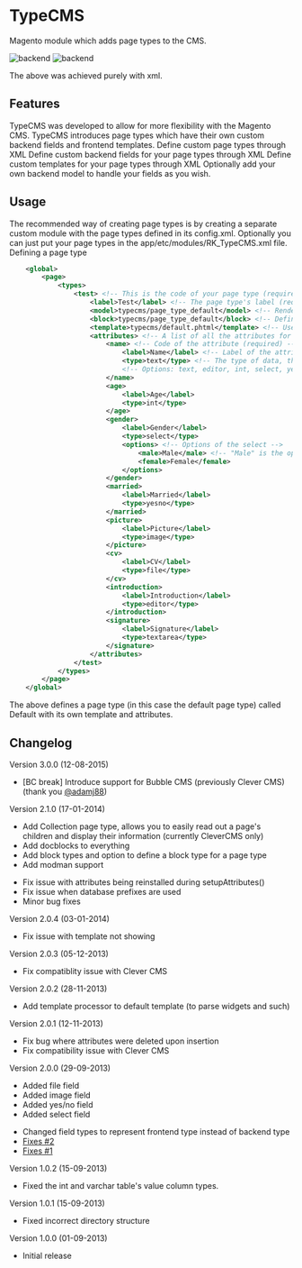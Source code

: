 TypeCMS
=======

Magento module which adds page types to the CMS.

![backend](http://i.imgur.com/OC4X7Ip.png)
![backend](http://i.imgur.com/qGhHK0C.png)

The above was achieved purely with xml.

Features
---
TypeCMS was developed to allow for more flexibility with the Magento CMS. TypeCMS introduces page types which have their own custom backend fields and frontend templates.
Define custom page types through XML
Define custom backend fields for your page types through XML
Define custom templates for your page types through XML
Optionally add your own backend model to handle your fields as you wish.

Usage
---
The recommended way of creating page types is by creating a separate custom module with the page types defined in its config.xml. Optionally you can just put your page types in the app/etc/modules/RK_TypeCMS.xml file.
Defining a page type
```xml
    <global>
        <page>
            <types>
                <test> <!-- This is the code of your page type (required) -->
                    <label>Test</label> <!-- The page type's label (required) -->
                    <model>typecms/page_type_default</model> <!-- Render the backend fields yourself (optional) -->
                    <block>typecms/page_type_default</block> <!-- Define the block used to display the page -->
                    <template>typecms/default.phtml</template> <!-- Use this template to render the page (optional) -->
                    <attributes> <!-- A list of all the attributes for the page type (optional) -->
                        <name> <!-- Code of the attribute (required) -->
                            <label>Name</label> <!-- Label of the attribute (required) -->
                            <type>text</type> <!-- The type of data, this also determines the field to be rendered. (required) -->
                            <!-- Options: text, editor, int, select, yesno, file, image. -->
                        </name>
                        <age>
                            <label>Age</label>
                            <type>int</type>
                        </age>
                        <gender>
                            <label>Gender</label>
                            <type>select</type>
                            <options> <!-- Options of the select -->
                                <male>Male</male> <!-- "Male" is the option label, "male" is the option value. -->
                                <female>Female</female>
                            </options>
                        </gender>
                        <married>
                            <label>Married</label>
                            <type>yesno</type>
                        </married>
                        <picture>
                            <label>Picture</label>
                            <type>image</type>
                        </picture>
                        <cv>
                            <label>CV</label>
                            <type>file</type>
                        </cv>
                        <introduction>
                            <label>Introduction</label>
                            <type>editor</type>
                        </introduction>
                        <signature>
                            <label>Signature</label>
                            <type>textarea</type>
                        </signature>
                    </attributes>
                </test>
            </types>
        </page>
    </global>
```

The above defines a page type (in this case the default page type) called Default with its own template and attributes.

Changelog
---
Version 3.0.0 (12-08-2015)
+ [BC break] Introduce support for Bubble CMS (previously Clever CMS) (thank you [@adamj88](https://github.com/adamj88))

Version 2.1.0 (17-01-2014)
+ Add Collection page type, allows you to easily read out a page's children and display their information (currently CleverCMS only)
+ Add docblocks to everything
+ Add block types and option to define a block type for a page type
+ Add modman support
- Fix issue with attributes being reinstalled during setupAttributes()
- Fix issue when database prefixes are used
- Minor bug fixes

Version 2.0.4 (03-01-2014)
- Fix issue with template not showing

Version 2.0.3 (05-12-2013)
- Fix compatiblity issue with Clever CMS

Version 2.0.2 (28-11-2013)
+ Add template processor to default template (to parse widgets and such)

Version 2.0.1 (12-11-2013)
- Fix bug where attributes were deleted upon insertion
- Fix compatibility issue with Clever CMS

Version 2.0.0 (29-09-2013)
+ Added file field
+ Added image field
+ Added yes/no field
+ Added select field
- Changed field types to represent frontend type instead of backend type
- [Fixes #2](https://github.com/RickKuipers/TypeCMS/issues/2)
- [Fixes #1](https://github.com/RickKuipers/TypeCMS/issues/1)

Version 1.0.2 (15-09-2013)
- Fixed the int and varchar table's value column types.

Version 1.0.1 (15-09-2013)
- Fixed incorrect directory structure

Version 1.0.0 (01-09-2013)
- Initial release
